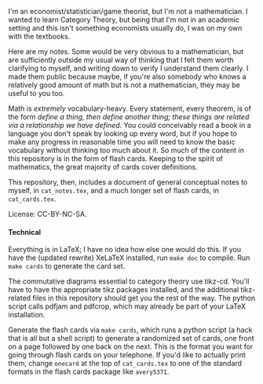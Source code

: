 I'm an economist/statistician/game theorist, but I'm not a mathematician.  I wanted
to learn Category Theory, but being that I'm not in an academic setting and this isn't
something economists usually do, I was on my own with the textbooks.

Here are my notes. Some would be very obvious to a mathematician, but are sufficiently
outside my usual way of thinking that I felt them worth clarifying to myself, and writing
down to verify I understand them clearly. I made them public because maybe, if you're also
somebody who knows a relatively good amount of math but is not a mathematician, they may
be useful to you too.

Math is _extremely_ vocabulary-heavy. Every statement, every theorem, is of the form
_define a thing, then define another thing; these things are related via a relationship
we have defined_. You could conceivably read a book in a language you don't speak by
looking up every word, but if you hope to make any progress
in reasonable time you will need to know the basic vocabulary without thinking too much
about it. So much of the content in this repository is in the form of flash cards. Keeping
to the spirit of mathematics, the great majority of cards cover definitions.

This repository, then, includes a document of general conceptual notes to myself, in
`cat_notes.tex`, and a much longer set of flash cards, in `cat_cards.tex`.

License: CC-BY-NC-SA.


#### Technical
Everything is in LaTeX; I have no idea how else one would do this. If you have
the (updated rewrite) XeLaTeX installed, run `make doc` to compile. Run `make cards` to
generate the card set.

The commutative diagrams essential to category theory use tikz-cd. You'll have to
have the appropriate tikz packages installed, and the additional tikz-related files
in this repository should get you the rest of the way. The python script calls pdfjam
and pdfcrop, which may already be part of your LaTeX installation.

Generate the flash cards via `make cards`, which runs a python script (a hack that
is all but a shell script) to generate a randomized set of cards, one front on a page
followed by one back on the next. This is the format you want for going through flash
cards on your telephone. If you'd like to actually print them, change `onecard` at the
top of `cat_cards.tex` to one of the standard formats in the flash cards package like
`avery5371`.
